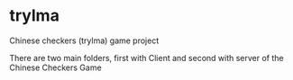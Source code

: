 # trylma
Chinese checkers (trylma) game project

There are two main folders, first with Client and second with server of the Chinese Checkers Game
